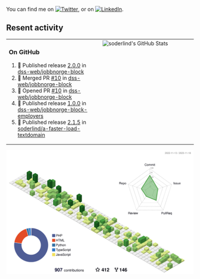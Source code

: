 


<!-- Actual text -->
You can find me on [![Twitter][1.2]][1], or on [![LinkedIn][2.2]][2].

<!-- Icons -->

[1.2]: http://i.imgur.com/wWzX9uB.png (twitter icon without padding)
[2.2]: https://raw.githubusercontent.com/MartinHeinz/MartinHeinz/master/linkedin-3-16.png (LinkedIn icon without padding)

<!-- Links to your social media accounts -->

[1]: https://twitter.com/soderlind
[2]: https://www.linkedin.com/in/soderlind/

## Resent activity

<table width="100%" border="0"><tr><td width="49%">

### On GitHub

<!--START_SECTION:activity-->
1. 🚀 Published release [2.0.0](https://github.com/dss-web/jobbnorge-block/releases/tag/2.0.0) in [dss-web/jobbnorge-block](https://github.com/dss-web/jobbnorge-block)
2. 🎉 Merged PR [#10](https://github.com/dss-web/jobbnorge-block/pull/10) in [dss-web/jobbnorge-block](https://github.com/dss-web/jobbnorge-block)
3. 💪 Opened PR [#10](https://github.com/dss-web/jobbnorge-block/pull/10) in [dss-web/jobbnorge-block](https://github.com/dss-web/jobbnorge-block)
4. 🚀 Published release [1.0.0](https://github.com/dss-web/jobbnorge-block-employers/releases/tag/1.0.0) in [dss-web/jobbnorge-block-employers](https://github.com/dss-web/jobbnorge-block-employers)
5. 🚀 Published release [2.1.5](https://github.com/soderlind/a-faster-load-textdomain/releases/tag/2.1.5) in [soderlind/a-faster-load-textdomain](https://github.com/soderlind/a-faster-load-textdomain)
<!--END_SECTION:activity-->
  </td>
<td width="49%" valign="top">
  <img   alt="soderlind's GitHub Stats" src="https://awesome-github-stats.azurewebsites.net/user-stats/soderlind?cardType=level-alternate&Title=FFFFFF&Border=FFFFFF" />
</td></tr></table>


![](./profile-3d-contrib/profile-green-animate.svg)


